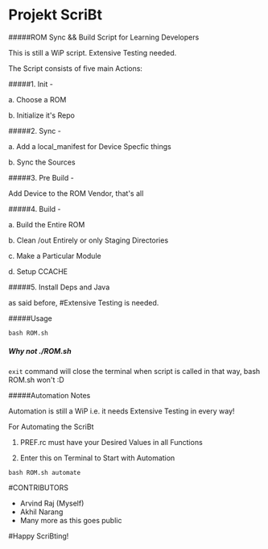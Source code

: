 # Projekt ScriBt

#####ROM Sync && Build Script for Learning Developers

This is still a WiP script. Extensive Testing needed.

The Script consists of five main Actions:

#####1. Init -

  a. Choose a ROM

  b. Initialize it's Repo

#####2. Sync -

  a. Add a local_manifest for Device Specfic things

  b. Sync the Sources

#####3. Pre Build -

  Add Device to the ROM Vendor, that's all

#####4. Build -

  a. Build the Entire ROM

  b. Clean /out Entirely or only Staging Directories

  c. Make a Particular Module

  d. Setup CCACHE

#####5. Install Deps and Java

as said before,
#Extensive Testing is needed.


#####Usage
```
bash ROM.sh
```

##### Why not ./ROM.sh
```exit``` command will close the terminal when script is called in that
way, bash ROM.sh won't :D

#####Automation Notes

Automation is still a WiP i.e. it needs Extensive Testing in every way!

For Automating the ScriBt

1. PREF.rc must have your Desired Values in all Functions

2. Enter this on Terminal to Start with Automation

```
bash ROM.sh automate
```

#CONTRIBUTORS

* Arvind Raj (Myself)
* Akhil Narang
* Many more as this goes public

#Happy ScriBting!
